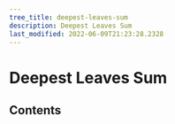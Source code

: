 ```yaml
---
tree_title: deepest-leaves-sum
description: Deepest Leaves Sum
last_modified: 2022-06-09T21:23:28.2328
---
```


# Deepest Leaves Sum

## Contents
